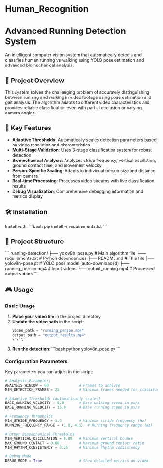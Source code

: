 # Human_Recognition

# Advanced Running Detection System

An intelligent computer vision system that automatically detects and classifies human running vs walking using YOLO pose estimation and advanced biomechanical analysis.

## 🎯 Project Overview

This system solves the challenging problem of accurately distinguishing between running and walking in video footage using pose estimation and gait analysis. The algorithm adapts to different video characteristics and provides reliable classification even with partial occlusion or varying camera angles.

## 🚀 Key Features

- **Adaptive Thresholds**: Automatically scales detection parameters based on video resolution and characteristics
- **Multi-Stage Validation**: Uses 3-stage classification system for robust detection
- **Biomechanical Analysis**: Analyzes stride frequency, vertical oscillation, ground contact time, and movement velocity
- **Person-Specific Scaling**: Adapts to individual person size and distance from camera
- **Real-time Processing**: Processes video streams with live classification results
- **Debug Visualization**: Comprehensive debugging information and metrics display

## 🛠️ Installation

Install with:
\`\`\`bash
pip install -r requirements.txt
\`\`\`

## 📁 Project Structure

\`\`\`
running-detection/
├── yolov8n_pose.py    # Main algorithm file
├── requirements.txt                 # Python dependencies
├── README.md                       # This file
│── yolov8n-pose.pt            # YOLO pose model (auto-downloaded)
├── running_person.mp4              # Input videos
└── output_running.mp4                 # Processed output videos
\`\`\`

## 🎮 Usage

### Basic Usage

1. **Place your video file** in the project directory
2. **Update the video path** in the script:
   ```python
   video_path = "running_person.mp4"
   output_path = "output_results.mp4"
   \`\`\`
3. **Run the detection**:
   \`\`\`bash
   python yolov8n_pose.py
   \`\`\`

### Configuration Parameters

Key parameters you can adjust in the script:

```python
# Analysis Parameters
ANALYSIS_WINDOW = 60              # Frames to analyze
MIN_DETECTION_FRAMES = 25         # Minimum frames needed for classification

# Adaptive Thresholds (automatically scaled)
BASE_WALKING_VELOCITY = 8.0       # Base walking speed in px/s
BASE_RUNNING_VELOCITY = 15.0      # Base running speed in px/s

# Frequency Thresholds
MIN_STRIDE_FREQUENCY = 1.6        # Minimum stride frequency (Hz)
RUNNING_FREQUENCY_RANGE = (1.8, 4.5)  # Running frequency range (Hz)

# Other Biomechanical Thresholds
MIN_VERTICAL_OSCILLATION = 0.08   # Minimum vertical bounce
MAX_GROUND_CONTACT = 0.60         # Maximum ground contact ratio
MIN_RHYTHM_CONSISTENCY = 0.25     # Minimum rhythm consistency

# Debug Mode
DEBUG_MODE = True                 # Show detailed metrics on video
